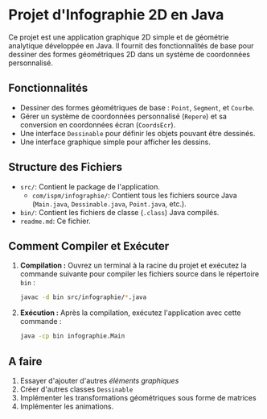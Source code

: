 # Projet d'Infographie 2D en Java

Ce projet est une application graphique 2D simple et de géométrie analytique développée en Java. Il fournit des fonctionnalités de base pour dessiner des formes géométriques 2D dans un système de coordonnées personnalisé.

## Fonctionnalités

*   Dessiner des formes géométriques de base : `Point`, `Segment`, et `Courbe`.
*   Gérer un système de coordonnées personnalisé (`Repere`) et sa conversion en coordonnées écran (`CoordsEcr`).
*   Une interface `Dessinable` pour définir les objets pouvant être dessinés.
*   Une interface graphique simple pour afficher les dessins.

## Structure des Fichiers

*   `src/`: Contient le package de l'application.
    *   `com/ispm/infographie/`: Contient tous les fichiers source Java (`Main.java`, `Dessinable.java`, `Point.java`, etc.).
*   `bin/`: Contient les fichiers de classe (`.class`) Java compilés.
*   `readme.md`: Ce fichier.

## Comment Compiler et Exécuter

1.  **Compilation :**
    Ouvrez un terminal à la racine du projet et exécutez la commande suivante pour compiler les fichiers source dans le répertoire `bin` :
    ```bash
    javac -d bin src/infographie/*.java
    ```

2.  **Exécution :**
    Après la compilation, exécutez l'application avec cette commande :
    ```bash
    java -cp bin infographie.Main
    ```

## A faire

1. Essayer d'ajouter d'autres *éléments graphiques* 
2. Créer d'autres classes `Dessinable`
3. Implémenter les transformations géométriques sous forme de matrices
4. Implémenter les animations. 